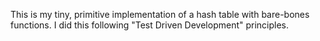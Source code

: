 This is my tiny, primitive implementation of a hash table with bare-bones functions.
I did this following "Test Driven Development" principles.